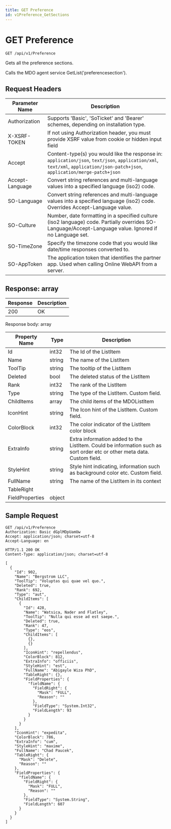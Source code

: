 ```yaml
---
title: GET Preference
id: v1Preference_GetSections
---
```


# GET Preference

```http
GET /api/v1/Preference
```

Gets all the preference sections.

Calls the MDO agent service GetList('preferencesection').






## Request Headers

| Parameter Name | Description |
|----------------|-------------|
| Authorization  | Supports 'Basic', 'SoTicket' and 'Bearer' schemes, depending on installation type. |
| X-XSRF-TOKEN   | If not using Authorization header, you must provide XSRF value from cookie or hidden input field |
| Accept         | Content-type(s) you would like the response in: `application/json`, `text/json`, `application/xml`, `text/xml`, `application/json-patch+json`, `application/merge-patch+json` |
| Accept-Language | Convert string references and multi-language values into a specified language (iso2) code. |
| SO-Language | Convert string references and multi-language values into a specified language (iso2) code. Overrides Accept-Language value. |
| SO-Culture | Number, date formatting in a specified culture (iso2 language) code. Partially overrides SO-Language/Accept-Language value. Ignored if no Language set. |
| SO-TimeZone | Specify the timezone code that you would like date/time responses converted to. |
| SO-AppToken | The application token that identifies the partner app. Used when calling Online WebAPI from a server. |


## Response: array



| Response | Description |
|----------------|-------------|
| 200 | OK |

Response body: array

| Property Name | Type |  Description |
|----------------|------|--------------|
| Id | int32 | The Id of the ListItem |
| Name | string | The name of the ListItem |
| ToolTip | string | The tooltip of the ListItem |
| Deleted | bool | The deleted status of the ListItem |
| Rank | int32 | The rank of the ListItem |
| Type | string | The type of the ListItem. Custom field. |
| ChildItems | array | The child items of the MDOListItem |
| IconHint | string | The Icon hint of the ListItem. Custom field. |
| ColorBlock | int32 | The color indicator of the ListItem color block |
| ExtraInfo | string | Extra information added to the ListItem. Could be information such as sort order etc or other meta data. Custom field. |
| StyleHint | string | Style hint indicating, information such as background color etc. Custom field. |
| FullName | string | The name of the ListItem in its context |
| TableRight |  |  |
| FieldProperties | object |  |

## Sample Request

```http!
GET /api/v1/Preference
Authorization: Basic dGplMDpUamUw
Accept: application/json; charset=utf-8
Accept-Language: en
```

```http_
HTTP/1.1 200 OK
Content-Type: application/json; charset=utf-8

[
  {
    "Id": 902,
    "Name": "Bergstrom LLC",
    "ToolTip": "Voluptas qui quae vel quo.",
    "Deleted": true,
    "Rank": 692,
    "Type": "aut",
    "ChildItems": [
      {
        "Id": 428,
        "Name": "Watsica, Nader and Flatley",
        "ToolTip": "Nulla qui esse ad est saepe.",
        "Deleted": true,
        "Rank": 47,
        "Type": "eos",
        "ChildItems": [
          {},
          {}
        ],
        "IconHint": "repellendus",
        "ColorBlock": 812,
        "ExtraInfo": "officiis",
        "StyleHint": "est",
        "FullName": "Abigayle Wiza PhD",
        "TableRight": {},
        "FieldProperties": {
          "fieldName": {
            "FieldRight": {
              "Mask": "FULL",
              "Reason": ""
            },
            "FieldType": "System.Int32",
            "FieldLength": 93
          }
        }
      }
    ],
    "IconHint": "expedita",
    "ColorBlock": 786,
    "ExtraInfo": "cum",
    "StyleHint": "maxime",
    "FullName": "Chad Paucek",
    "TableRight": {
      "Mask": "Delete",
      "Reason": ""
    },
    "FieldProperties": {
      "fieldName": {
        "FieldRight": {
          "Mask": "FULL",
          "Reason": ""
        },
        "FieldType": "System.String",
        "FieldLength": 607
      }
    }
  }
]
```